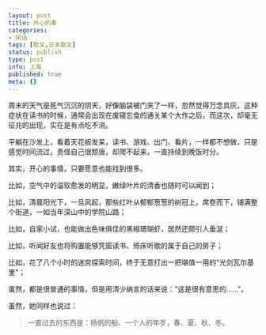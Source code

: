 ```yaml
---
layout: post
title: 开心的事
categories:
- 闲话
tags: [散文,日本散文]
status: publish
type: post
info: 上海
published: true
meta: {}
---
```

周末的天气是死气沉沉的阴天，好像脑袋被门夹了一样，忽然觉得万念具灰。这种症状在读书的时候，通常会出现在废寝忘食的通关某个大作之后，而这次，却毫无征兆的出现，实在是有点吃不消。

平躺在沙发上，看着天花板发呆，读书、游戏、出门、看片，一样都不想做，只是感觉时间流过，责怪自己很颓唐，却爬不起来，一直持续到晚饭时分。

其实，开心的事情，只要愿意也能找到很多。

比如，空气中的温软愈发的明显，嫩绿叶片的清香也随时可以闻到；

比如，清晨阳光下，一旦风起，那些红叶从郁郁葱葱的树冠上，席卷而下，铺满整个街道，一如当年深山中的学院山路；

比如，自家小试，也能做出色味俱佳的黑椒珊瑚虾，居然还颇引人垂涎；

比如，听闻好友也将购置能够凭窗读书、倚床听歌的属于自己的房子；

比如，花了八个小时的迷宫探索时间，终于无意打出一把堪值一用的"光剑瓦尔基里"；

虽然，都是很普通的事情，但是用清少纳言的话来说："这是很有意思的……"。

虽然，她同样也说过：

> 一直过去的东西是：扬帆的船、一个人的年岁，春、夏、秋、冬。


